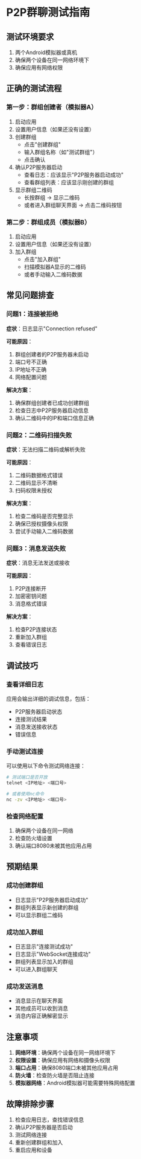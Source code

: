 # P2P群聊测试指南

## 测试环境要求

1. 两个Android模拟器或真机
2. 确保两个设备在同一网络环境下
3. 确保应用有网络权限

## 正确的测试流程

### 第一步：群组创建者（模拟器A）

1. 启动应用
2. 设置用户信息（如果还没有设置）
3. 创建群组
   - 点击"创建群组"
   - 输入群组名称（如"测试群组"）
   - 点击确认
4. 确认P2P服务器启动
   - 查看日志：应该显示"P2P服务器启动成功"
   - 查看群组列表：应该显示刚创建的群组
5. 显示群组二维码
   - 长按群组 → 显示二维码
   - 或者进入群组聊天界面 → 点击二维码按钮

### 第二步：群组成员（模拟器B）

1. 启动应用
2. 设置用户信息（如果还没有设置）
3. 加入群组
   - 点击"加入群组"
   - 扫描模拟器A显示的二维码
   - 或者手动输入二维码数据

## 常见问题排查

### 问题1：连接被拒绝

**症状**：日志显示"Connection refused"

**可能原因**：
1. 群组创建者的P2P服务器未启动
2. 端口号不正确
3. IP地址不正确
4. 网络配置问题

**解决方案**：
1. 确保群组创建者已成功创建群组
2. 检查日志中P2P服务器启动信息
3. 确认二维码中的IP和端口信息正确

### 问题2：二维码扫描失败

**症状**：无法扫描二维码或解析失败

**可能原因**：
1. 二维码数据格式错误
2. 二维码显示不清晰
3. 扫码权限未授权

**解决方案**：
1. 检查二维码是否完整显示
2. 确保已授权摄像头权限
3. 尝试手动输入二维码数据

### 问题3：消息发送失败

**症状**：消息无法发送或接收

**可能原因**：
1. P2P连接断开
2. 加密密钥问题
3. 消息格式错误

**解决方案**：
1. 检查P2P连接状态
2. 重新加入群组
3. 查看错误日志

## 调试技巧

### 查看详细日志

应用会输出详细的调试信息，包括：
- P2P服务器启动状态
- 连接测试结果
- 消息发送接收状态
- 错误信息

### 手动测试连接

可以使用以下命令测试网络连接：
```bash
# 测试端口是否开放
telnet <IP地址> <端口号>

# 或者使用nc命令
nc -zv <IP地址> <端口号>
```

### 检查网络配置

1. 确保两个设备在同一网络
2. 检查防火墙设置
3. 确认端口8080未被其他应用占用

## 预期结果

### 成功创建群组
- 日志显示"P2P服务器启动成功"
- 群组列表显示新创建的群组
- 可以显示群组二维码

### 成功加入群组
- 日志显示"连接测试成功"
- 日志显示"WebSocket连接成功"
- 群组列表显示加入的群组
- 可以进入群组聊天

### 成功发送消息
- 消息显示在聊天界面
- 其他成员可以收到消息
- 消息内容正确解密显示

## 注意事项

1. **网络环境**：确保两个设备在同一网络环境下
2. **权限设置**：确保应用有网络和摄像头权限
3. **端口占用**：确保8080端口未被其他应用占用
4. **防火墙**：检查防火墙是否阻止连接
5. **模拟器网络**：Android模拟器可能需要特殊网络配置

## 故障排除步骤

1. 检查应用日志，查找错误信息
2. 确认P2P服务器是否启动
3. 测试网络连接
4. 重新创建群组和加入
5. 重启应用和设备 